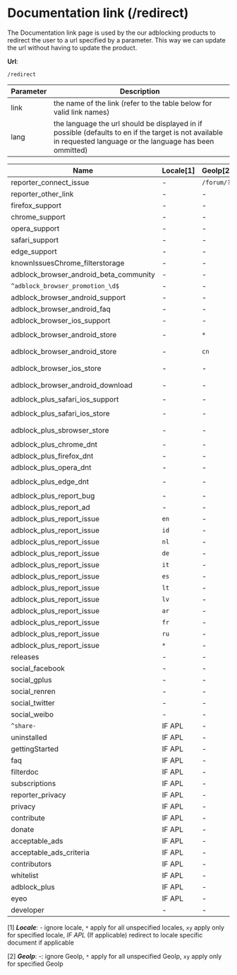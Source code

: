 Documentation link (/redirect)
========================

The Documentation link page is used by the our adblocking products to redirect the user to a url specified by a parameter. This way we can update the url without having to update the product.

**Url**:

```
/redirect
```

|Parameter|Description|
|---------|-----------|
|link|the name of the link (refer to the table below for valid link names)|
|lang|the language the url should be displayed in if possible (defaults to en if the target is not available in requested language or the language has been ommitted)|



|Name|Locale[1]|GeoIp[2]|target url|
|----|------|-----|----------|
|reporter_connect_issue|-|`/forum/?`|
|reporter_other_link|-|-|`/forum/?`|
|firefox_support|-|-|`/forum/viewforum.php?f=1?`|
|chrome_support|-|-|`/forum/viewforum.php?f=10?`|
|opera_support|-|-|`/forum/viewforum.php?f=14?`|
|safari_support|-|-|`/forum/viewforum.php?f=18?`|
|edge_support|-|-|`/forum/viewforum.php?f=27?`|
|knownIssuesChrome_filterstorage|-|-|`/forum/viewtopic.php?t=23597?`|
|adblock_browser_android_beta_community|-|-|`https://plus.google.com/communities/104936844759781288661?`|
|`^adblock_browser_promotion_\d$`|-|-|`https://adblockplus.org/adblock-browser`|
|adblock_browser_android_support|-|-|`/forum/viewforum.php?f=24?`|
|adblock_browser_android_faq|-|-|`/forum/viewforum.php?f=24?`|
|adblock_browser_ios_support|-|-|`/forum/viewforum.php?f=25?`|
|adblock_browser_android_store|-|`*`|`https://play.google.com/store/apps/details?id=org.adblockplus.browser`|
|adblock_browser_android_store|-|`cn`|`https://downloads.adblockplus.org/adblockbrowser-1.1.0-arm.apk`|
|adblock_browser_ios_store|-|-|`https://geo.itunes.apple.com/us/app/adblock-browser-best-ad-blocker/id1015653330?mt=8?`|
|adblock_browser_android_download|-|-|`https://downloads.adblockplus.org/adblockbrowser-1.1.0-arm.apk`|
|adblock_plus_safari_ios_support|-|-|`/forum/viewforum.php?f=26?`|
|adblock_plus_safari_ios_store|-|-|`https://itunes.apple.com/app/adblock-plus-abp/id1028871868?`|
|adblock_plus_sbrowser_store|-|-|`https://play.google.com/store/apps/details?id=org.adblockplus.adblockplussbrowser?`|
|adblock_plus_chrome_dnt|-|-|`https://support.google.com/chrome/answer/2790761`|
|adblock_plus_firefox_dnt|-|-|`https://www.mozilla.org/en-US/firefox/dnt/`|
|adblock_plus_opera_dnt|-|-|`http://help.opera.com/Windows/12.10/en/notrack.html`|
|adblock_plus_edge_dnt|-|-|`https://privacy.microsoft.com/en-us/windows-10-microsoft-edge-and-privacy`|
|adblock_plus_report_bug|-|-|`https://adblockplus.org/bugs#reporting`|
|adblock_plus_report_ad|-|-|`https://forums.lanik.us/viewforum.php?f=62`|
|adblock_plus_report_issue|`en`|-|`https://forums.lanik.us/viewforum.php?f=64`|
|adblock_plus_report_issue|`id`|-|`https://forums.lanik.us/viewforum.php?f=94`|
|adblock_plus_report_issue|`nl`|-|`https://forums.lanik.us/viewforum.php?f=100`|
|adblock_plus_report_issue|`de`|-|`https://forums.lanik.us/viewforum.php?f=90`|
|adblock_plus_report_issue|`it`|-|`https://forums.lanik.us/viewforum.php?f=96`|
|adblock_plus_report_issue|`es`|-|`https://forums.lanik.us/viewforum.php?f=103`|
|adblock_plus_report_issue|`lt`|-|`https://forums.lanik.us/viewtopic.php?f=101`|
|adblock_plus_report_issue|`lv`|-|`https://forums.lanik.us/viewforum.php?f=99`|
|adblock_plus_report_issue|`ar`|-|`https://forums.lanik.us/viewforum.php?f=98`|
|adblock_plus_report_issue|`fr`|-|`https://forums.lanik.us/viewforum.php?f=91`|
|adblock_plus_report_issue|`ru`|-|`https://forums.lanik.us/viewforum.php?f=102`|
|adblock_plus_report_issue|`*`|-|`https://forums.lanik.us/viewforum.php?f=64`|
|releases|-|-|`/releases?`|
|social_facebook|-|-|`https://www.facebook.com/adblockplus?`|
|social_gplus|-|-|`https://www.google.com/+AdblockPlus?`|
|social_renren|-|-|`http://www.renren.com/601651969?`|
|social_twitter|-|-|`https://twitter.com/adblockplus?`|
|social_weibo|-|-|`http://e.weibo.com/adblockplus/?`|
|`^share-`|IF APL|-|`https://share.adblockplus.org/$lang/?`|
|uninstalled|IF APL|-|`https://adblockplus.org/uninstalled?link=uninstalled`|
|gettingStarted|IF APL|-|`https://adblockplus.org/getting_started`|
|faq|IF APL|-|`https://adblockplus.org/faq`|
|filterdoc|IF APL|-|`https://adblockplus.org/filters`|
|subscriptions|IF APL|-|`https://adblockplus.org/subscriptions`|
|reporter_privacy|IF APL|-|`https://adblockplus.org/privacy#abp_issue_reporter`|
|privacy|IF APL|-|`https://adblockplus.org/privacy`|
|contribute|IF APL|-|`https://adblockplus.org/contribute`|
|donate|IF APL|-|`https://adblockplus.org/donate`|
|acceptable_ads|IF APL|-|`https://adblockplus.org/acceptable-ads`|
|acceptable_ads_criteria|IF APL|-|`https://adblockplus.org/acceptable-ads#criteria`|
|contributors|IF APL|-|`https://adblockplus.org/contributors`|
|whitelist|IF APL|-|`https://adblockplus.org/faq_basics#disable`|
|adblock_plus|IF APL|-|`https://adblockplus.org`|
|eyeo|IF APL|-|`https://eyeo.com`|
|developer|-|-|`https://adblockplus.org/forum/viewforum.php?f=4`|

[1] ***Locale***: *-* ignore locale, `*` apply for all unspecified locales, `xy` apply only for specified locale, *IF APL* (If applicable) redirect to locale specific document if applicable

[2] ***GeoIp***: *-*: ignore GeoIp, `*` apply for all unspecified GeoIp, `xy` apply only for specified GeoIp
